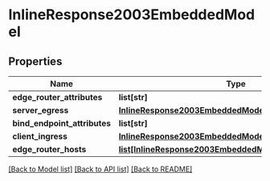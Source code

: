 # InlineResponse2003EmbeddedModel

## Properties
Name | Type | Description | Notes
------------ | ------------- | ------------- | -------------
**edge_router_attributes** | **list[str]** |  | 
**server_egress** | [**InlineResponse2003EmbeddedModelServerEgress**](InlineResponse2003EmbeddedModelServerEgress.md) |  | [optional] 
**bind_endpoint_attributes** | **list[str]** |  | [optional] 
**client_ingress** | [**InlineResponse2003EmbeddedModelClientIngress**](InlineResponse2003EmbeddedModelClientIngress.md) |  | 
**edge_router_hosts** | [**list[InlineResponse2003EmbeddedModelEdgeRouterHosts]**](InlineResponse2003EmbeddedModelEdgeRouterHosts.md) |  | [optional] 

[[Back to Model list]](../README.md#documentation-for-models) [[Back to API list]](../README.md#documentation-for-api-endpoints) [[Back to README]](../README.md)


